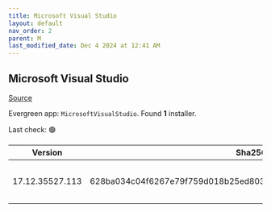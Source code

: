 ```yaml
---
title: Microsoft Visual Studio
layout: default
nav_order: 2
parent: M
last_modified_date: Dec 4 2024 at 12:41 AM
---
```


## Microsoft Visual Studio

[Source](https://visualstudio.microsoft.com/)

Evergreen app: `MicrosoftVisualStudio`. Found **1** installer.

Last check: 🟢

| Version         | Sha256                                                           | Size    | URI                                                                                                                                                                                                                                                                                                                                                      |
| --------------- | ---------------------------------------------------------------- | ------- | -------------------------------------------------------------------------------------------------------------------------------------------------------------------------------------------------------------------------------------------------------------------------------------------------------------------------------------------------------- |
| 17.12.35527.113 | 628ba034c04f6267e79f759d018b25ed8038999fb1e6d5e6477724345331868b | 4432688 | [https://download.visualstudio.microsoft.com/download/pr/f2819554-a618-400d-bced-774bb5379965/628ba034c04f6267e79f759d018b25ed8038999fb1e6d5e6477724345331868b/vs_Setup.exe](https://download.visualstudio.microsoft.com/download/pr/f2819554-a618-400d-bced-774bb5379965/628ba034c04f6267e79f759d018b25ed8038999fb1e6d5e6477724345331868b/vs_Setup.exe) |
